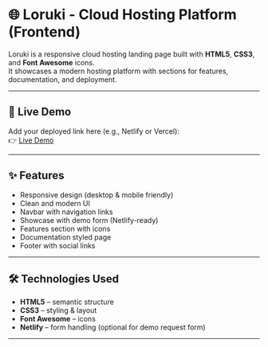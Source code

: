 # 🌐 Loruki - Cloud Hosting Platform (Frontend)

Loruki is a responsive cloud hosting landing page built with **HTML5**, **CSS3**, and **Font Awesome** icons.  
It showcases a modern hosting platform with sections for features, documentation, and deployment.

---

## 🚀 Live Demo
Add your deployed link here (e.g., Netlify or Vercel):  
👉 [Live Demo](https://zingy-faun-d3783b.netlify.app/)

---

## ✨ Features
- Responsive design (desktop & mobile friendly)
- Clean and modern UI
- Navbar with navigation links
- Showcase with demo form (Netlify-ready)
- Features section with icons
- Documentation styled page
- Footer with social links

---

## 🛠️ Technologies Used
- **HTML5** – semantic structure  
- **CSS3** – styling & layout  
- **Font Awesome** – icons  
- **Netlify** – form handling (optional for demo request form)  

---
